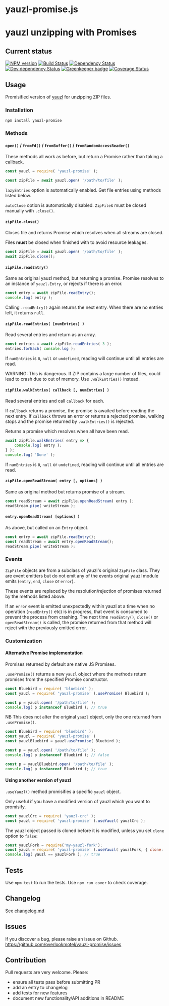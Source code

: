 # yauzl-promise.js

# yauzl unzipping with Promises

## Current status

[![NPM version](https://img.shields.io/npm/v/yauzl-promise.svg)](https://www.npmjs.com/package/yauzl-promise)
[![Build Status](https://img.shields.io/travis/overlookmotel/yauzl-promise/master.svg)](http://travis-ci.org/overlookmotel/yauzl-promise)
[![Dependency Status](https://img.shields.io/david/overlookmotel/yauzl-promise.svg)](https://david-dm.org/overlookmotel/yauzl-promise)
[![Dev dependency Status](https://img.shields.io/david/dev/overlookmotel/yauzl-promise.svg)](https://david-dm.org/overlookmotel/yauzl-promise)
[![Greenkeeper badge](https://badges.greenkeeper.io/overlookmotel/yauzl-promise.svg)](https://greenkeeper.io/)
[![Coverage Status](https://img.shields.io/coveralls/overlookmotel/yauzl-promise/master.svg)](https://coveralls.io/r/overlookmotel/yauzl-promise)

## Usage

Promisified version of [yauzl](https://www.npmjs.com/package/yauzl) for unzipping ZIP files.

### Installation

```
npm install yauzl-promise
```

### Methods

#### `open()` / `fromFd()` / `fromBuffer()` / `fromRandomAccessReader()`

These methods all work as before, but return a Promise rather than taking a callback.

```js
const yauzl = require( 'yauzl-promise' );

const zipFile = await yauzl.open( '/path/to/file' );
```

`lazyEntries` option is automatically enabled. Get file entries using methods listed below.

`autoClose` option is automatically disabled. `ZipFile`s must be closed manually with `.close()`.

#### `zipFile.close()`

Closes file and returns Promise which resolves when all streams are closed.

Files **must** be closed when finished with to avoid resource leakages.

```js
const zipFile = await yauzl.open( '/path/to/file' );
await zipFile.close();
```

#### `zipFile.readEntry()`

Same as original yauzl method, but returning a promise. Promise resolves to an instance of `yauzl.Entry`, or rejects if there is an error.

```js
const entry = await zipFile.readEntry();
console.log( entry );
```

Calling `.readEntry()` again returns the next entry. When there are no entries left, it returns `null`.

#### `zipFile.readEntries( [numEntries] )`

Read several entries and return as an array.

```js
const entries = await zipFile.readEntries( 3 );
entries.forEach( console.log );
```

If `numEntries` is `0`, `null` or `undefined`, reading will continue until all entries are read.

WARNING: This is dangerous. If ZIP contains a large number of files, could lead to crash due to out of memory. Use `.walkEntries()` instead.

#### `zipFile.walkEntries( callback [, numEntries] )`

Read several entries and call `callback` for each.

If `callback` returns a promise, the promise is awaited before reading the next entry. If `callback` throws an error or returns a rejected promise, walking stops and the promise returned by `.walkEntries()` is rejected.

Returns a promise which resolves when all have been read.

```js
await zipFile.walkEntries( entry => {
	console.log( entry );
} );
console.log( 'Done' );
```

If `numEntries` is `0`, `null` or `undefined`, reading will continue until all entries are read.

#### `zipFile.openReadStream( entry [, options] )`

Same as original method but returns promise of a stream.

```js
const readStream = await zipFile.openReadStream( entry );
readStream.pipe( writeStream );
```

#### `entry.openReadStream( [options] )`

As above, but called on an `Entry` object.

```js
const entry = await zipFile.readEntry();
const readStream = await entry.openReadStream();
readStream.pipe( writeStream );
```

### Events

`ZipFile` objects are from a subclass of yauzl's original `ZipFile` class. They are event emitters but do not emit any of the events original yauzl module emits (`entry`, `end`, `close` or `error`).

These events are replaced by the resolution/rejection of promises returned by the methods listed above.

If an `error` event is emitted unexpectedly within yauzl at a time when no operation (`readEntry()` etc) is in progress, that event is consumed to prevent the process from crashing. The next time `readEntry()`, `close()` or `openReadStream()` is called, the promise returned from that method will reject with the previously emitted error.

### Customization

#### Alternative Promise implementation

Promises returned by default are native JS Promises.

`.usePromise()` returns a new `yauzl` object where the methods return promises from the specified Promise constructor.

```js
const Bluebird = require( 'bluebird' );
const yauzl = require( 'yauzl-promise' ).usePromise( Bluebird );

const p = yauzl.open( '/path/to/file' );
console.log( p instanceof Bluebird ); // true
```

NB This does not alter the original `yauzl` object, only the one returned from `.usePromise()`.

```js
const Bluebird = require( 'bluebird' );
const yauzl = require( 'yauzl-promise' )
const yauzlBluebird = yauzl.usePromise( Bluebird );

const p = yauzl.open( '/path/to/file' );
console.log( p instanceof Bluebird ); // false

const p = yauzlBluebird.open( '/path/to/file' );
console.log( p instanceof Bluebird ); // true
```

#### Using another version of yauzl

`.useYauzl()` method promisifies a specific `yauzl` object.

Only useful if you have a modified version of yauzl which you want to promisify.

```js
const yauzlCrc = require( 'yauzl-crc' );
const yauzl = require( 'yauzl-promise' ).useYauzl( yauzlCrc );
```

The yauzl object passed is cloned before it is modified, unless you set `clone` option to `false`:

```js
const yauzlFork = require('my-yauzl-fork');
const yauzl = require( 'yauzl-promise' ).useYauzl( yauzlFork, { clone: false } );
console.log( yauzl == yauzlFork ); // true
```

## Tests

Use `npm test` to run the tests. Use `npm run cover` to check coverage.

## Changelog

See [changelog.md](https://github.com/overlookmotel/yauzl-promise/blob/master/changelog.md)

## Issues

If you discover a bug, please raise an issue on Github. https://github.com/overlookmotel/yauzl-promise/issues

## Contribution

Pull requests are very welcome. Please:

* ensure all tests pass before submitting PR
* add an entry to changelog
* add tests for new features
* document new functionality/API additions in README
